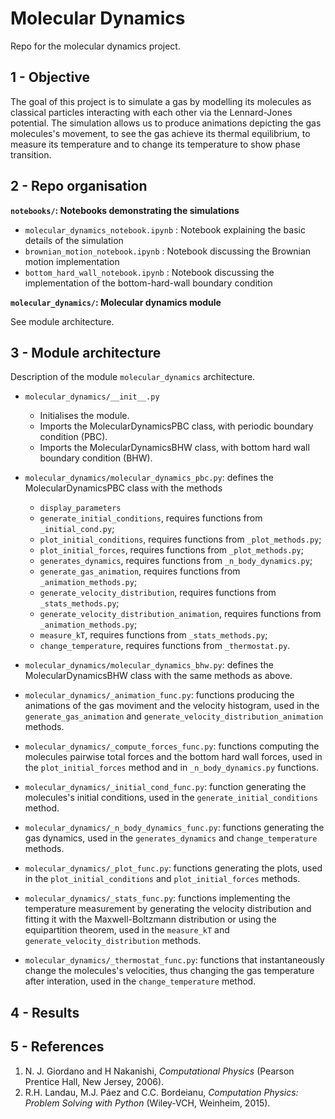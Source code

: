 # Molecular Dynamics
Repo for the molecular dynamics project.

## 1 - Objective

The goal of this project is to simulate a gas by modelling its molecules as classical particles interacting with each other via the Lennard-Jones potential. The simulation allows us to produce animations depicting the gas molecules's movement, to see the gas achieve its thermal equilibrium, to measure its temperature and to change its temperature to show phase transition. 

## 2 - Repo organisation

**`notebooks/`: Notebooks demonstrating the simulations**
- `molecular_dynamics_notebook.ipynb` : Notebook explaining the basic details of the simulation
- `brownian_motion_notebook.ipynb` : Notebook discussing the Brownian motion implementation
- `bottom_hard_wall_notebook.ipynb` : Notebook discussing the implementation of the bottom-hard-wall boundary condition

**`molecular_dynamics/`: Molecular dynamics module**

See module architecture.


## 3 - Module architecture

Description of the module `molecular_dynamics` architecture.

- `molecular_dynamics/__init__.py`
  - Initialises the module.
  - Imports the MolecularDynamicsPBC class, with periodic boundary condition (PBC).
  - Imports the MolecularDynamicsBHW class, with bottom hard wall boundary condition (BHW).

- `molecular_dynamics/molecular_dynamics_pbc.py`: defines the MolecularDynamicsPBC class with the methods
  -  `display_parameters`
  -  `generate_initial_conditions`, requires functions from `_initial_cond.py`; 
  -  `plot_initial_conditions`, requires functions from `_plot_methods.py`;
  -  `plot_initial_forces`, requires functions from `_plot_methods.py`;
  -  `generates_dynamics`, requires functions from `_n_body_dynamics.py`;
  -  `generate_gas_animation`, requires functions from `_animation_methods.py`;
  -  `generate_velocity_distribution`, requires functions from `_stats_methods.py`;
  -  `generate_velocity_distribution_animation`, requires functions from `_animation_methods.py`;
  -  `measure_kT`, requires functions from `_stats_methods.py`;
  -  `change_temperature`, requires functions from `_thermostat.py`.
- `molecular_dynamics/molecular_dynamics_bhw.py`: defines the MolecularDynamicsBHW class with the same methods as above.
- `molecular_dynamics/_animation_func.py`: functions producing the animations of the gas moviment and the velocity histogram, used in the `generate_gas_animation` and `generate_velocity_distribution_animation` methods.
- `molecular_dynamics/_compute_forces_func.py`: functions computing the molecules pairwise total forces and the bottom hard wall forces, used in the `plot_initial_forces` method and in `_n_body_dynamics.py` functions.
- `molecular_dynamics/_initial_cond_func.py`: function generating the molecules's initial conditions, used in the `generate_initial_conditions` method. 
- `molecular_dynamics/_n_body_dynamics_func.py`: functions generating the gas dynamics, used in the `generates_dynamics` and `change_temperature` methods.
- `molecular_dynamics/_plot_func.py`: functions generating the plots, used in the `plot_initial_conditions` and `plot_initial_forces` methods.
- `molecular_dynamics/_stats_func.py`: functions implementing the temperature measurement by generating the velocity distribution and fitting it with the Maxwell-Boltzmann distribution or using the equipartition theorem, used in the `measure_kT` and `generate_velocity_distribution` methods.
- `molecular_dynamics/_thermostat_func.py`: functions that instantaneously change the molecules's velocities, thus changing the gas temperature after interation, used in the `change_temperature` method.

## 4 - Results

## 5 - References

1. N. J. Giordano and H Nakanishi, *Computational Physics* (Pearson Prentice Hall, New Jersey, 2006).
2. R.H. Landau, M.J. Páez and C.C. Bordeianu, *Computation Physics: Problem Solving with Python* (Wiley-VCH, Weinheim, 2015). 
